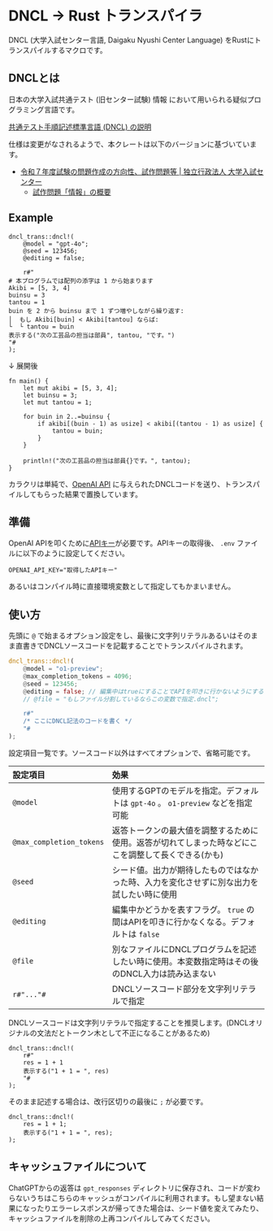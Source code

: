 # DNCL → Rust トランスパイラ

DNCL (大学入試センター言語, Daigaku Nyushi Center Language) をRustにトランスパイルするマクロです。

## DNCLとは

日本の大学入試共通テスト (旧センター試験) 情報 において用いられる疑似プログラミング言語です。

[共通テスト手順記述標準言語 (DNCL) の説明](https://www.dnc.ac.jp/albums/abm.php?d=67&f=abm00000819.pdf&n=R4_%E5%85%B1%E9%80%9A%E3%83%86%E3%82%B9%E3%83%88%E6%89%8B%E9%A0%86%E8%A8%98%E8%BF%B0%E6%A8%99%E6%BA%96%E8%A8%80%E8%AA%9E%EF%BC%88DNCL%EF%BC%89%E3%81%AE%E8%AA%AC%E6%98%8E.pdf)

仕様は変更がなされるようで、本クレートは以下のバージョンに基づいています。

- [令和７年度試験の問題作成の方向性、試作問題等 | 独立行政法人 大学入試センター](https://www.dnc.ac.jp/kyotsu/shiken_jouhou/r7/r7_kentoujoukyou/r7mondai.html)
  - [試作問題「情報」の概要](https://www.dnc.ac.jp/albums/abm.php?d=511&f=abm00003141.pdf&n=6-1_%E6%A6%82%E8%A6%81%E3%80%8C%E6%83%85%E5%A0%B1%E3%80%8D.pdf)

## Example

```rust:Rust
dncl_trans::dncl!(
    @model = "gpt-4o";
    @seed = 123456;
    @editing = false;

    r#"
# 本プログラムでは配列の添字は 1 から始まります
Akibi = [5, 3, 4]
buinsu = 3
tantou = 1
buin を 2 から buinsu まで 1 ずつ増やしながら繰り返す:
│  もし Akibi[buin] < Akibi[tantou] ならば:
└  └ tantou = buin
表示する("次の工芸品の担当は部員", tantou, "です。")
"#
);
```

↓ 展開後

```rust:Rust
fn main() {
    let mut akibi = [5, 3, 4];
    let buinsu = 3;
    let mut tantou = 1;
    
    for buin in 2..=buinsu {
        if akibi[(buin - 1) as usize] < akibi[(tantou - 1) as usize] {
            tantou = buin;
        }
    }
    
    println!("次の工芸品の担当は部員{}です。", tantou);
}
```

カラクリは単純で、[OpenAI API](https://platform.openai.com/) に与えられたDNCLコードを送り、トランスパイルしてもらった結果で置換しています。

## 準備

OpenAI APIを叩くために[APIキー](https://platform.openai.com/api-keys)が必要です。APIキーの取得後、 `.env` ファイルに以下のように設定してください。

```plain:.env
OPENAI_API_KEY="取得したAPIキー"
```

あるいはコンパイル時に直接環境変数として指定してもかまいません。

## 使い方

先頭に `@` で始まるオプション設定をし、最後に文字列リテラルあるいはそのまま直書きでDNCLソースコードを記載することでトランスパイルされます。

```rust
dncl_trans::dncl!(
    @model = "o1-preview";
    @max_completion_tokens = 4096;
    @seed = 123456;
    @editing = false; // 編集中はtrueにすることでAPIを叩きに行かないようにする
    // @file = "もしファイル分割しているならこの変数で指定.dncl";

    r#"
    /* ここにDNCL記法のコードを書く */
    "#
);
```

設定項目一覧です。ソースコード以外はすべてオプションで、省略可能です。

|設定項目|効果|
|:--|:--|
|`@model`| 使用するGPTのモデルを指定。デフォルトは `gpt-4o` 。 `o1-preview` などを指定可能 |
|`@max_completion_tokens`| 返答トークンの最大値を調整するために使用。返答が切れてしまった時などにここを調整して長くできる(かも) |
|`@seed`| シード値。出力が期待したものではなかった時、入力を変化させずに別な出力を試したい時に使用 |
|`@editing`| 編集中かどうかを表すフラグ。 `true` の間はAPIを叩きに行かなくなる。デフォルトは `false` |
|`@file`| 別なファイルにDNCLプログラムを記述したい時に使用。本変数指定時はその後のDNCL入力は読み込まない |
|`r#"..."#`|DNCLソースコード部分を文字列リテラルで指定|

DNCLソースコードは文字列リテラルで指定することを推奨します。(DNCLオリジナルの文法だとトークン木として不正になることがあるため)

```rust:文字列リテラルで利用
dncl_trans::dncl!(
    r#"
    res = 1 + 1
    表示する("1 + 1 = ", res)
    "#
);
```

そのまま記述する場合は、改行区切りの最後に `;` が必要です。

```rust:そのまま記述
dncl_trans::dncl!(
    res = 1 + 1;
    表示する("1 + 1 = ", res);
);
```

## キャッシュファイルについて

ChatGPTからの返答は `gpt_responses` ディレクトリに保存され、コードが変わらないうちはこちらのキャッシュがコンパイルに利用されます。もし望まない結果になったりエラーレスポンスが帰ってきた場合は、シード値を変えてみたり、キャッシュファイルを削除の上再コンパイルしてみてください。
